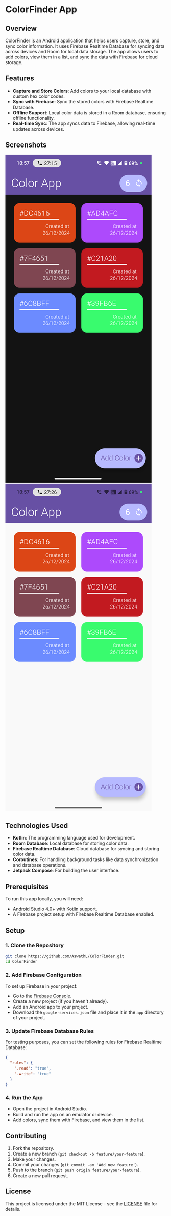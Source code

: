 # ColorFinder App

## Overview

ColorFinder is an Android application that helps users capture, store, and sync color information. It uses Firebase Realtime Database for syncing data across devices and Room for local data storage. The app allows users to add colors, view them in a list, and sync the data with Firebase for cloud storage.

## Features

- **Capture and Store Colors**: Add colors to your local database with custom hex color codes.
- **Sync with Firebase**: Sync the stored colors with Firebase Realtime Database.
- **Offline Support**: Local color data is stored in a Room database, ensuring offline functionality.
- **Real-time Sync**: The app syncs data to Firebase, allowing real-time updates across devices.

## Screenshots

![Screenshot 1](https://github.com/AswathL/ColorFinder/blob/84cf78fcd48fe3b59349d6801a9117d85f572686/Screenshot_20241226-225747.png)
![Screenshot 2](https://github.com/AswathL/ColorFinder/blob/84cf78fcd48fe3b59349d6801a9117d85f572686/Screenshot_20241226-225758.png)

## Technologies Used

- **Kotlin**: The programming language used for development.
- **Room Database**: Local database for storing color data.
- **Firebase Realtime Database**: Cloud database for syncing and storing color data.
- **Coroutines**: For handling background tasks like data synchronization and database operations.
- **Jetpack Compose**: For building the user interface.

## Prerequisites

To run this app locally, you will need:

- Android Studio 4.0+ with Kotlin support.
- A Firebase project setup with Firebase Realtime Database enabled.

## Setup

### 1. Clone the Repository

```bash
git clone https://github.com/AswathL/ColorFinder.git
cd ColorFinder
```

### 2. Add Firebase Configuration

To set up Firebase in your project:

- Go to the [Firebase Console](https://console.firebase.google.com/).
- Create a new project (if you haven't already).
- Add an Android app to your project.
- Download the `google-services.json` file and place it in the `app` directory of your project.

### 3. Update Firebase Database Rules

For testing purposes, you can set the following rules for Firebase Realtime Database:

```json
{
  "rules": {
    ".read": "true",
    ".write": "true"
  }
}

```

### 4. Run the App

- Open the project in Android Studio.
- Build and run the app on an emulator or device.
- Add colors, sync them with Firebase, and view them in the list.

## Contributing

1. Fork the repository.
2. Create a new branch (`git checkout -b feature/your-feature`).
3. Make your changes.
4. Commit your changes (`git commit -am 'Add new feature'`).
5. Push to the branch (`git push origin feature/your-feature`).
6. Create a new pull request.

## License

This project is licensed under the MIT License - see the [LICENSE](https://github.com/AswathL/ColorFinder/blob/84cf78fcd48fe3b59349d6801a9117d85f572686/LICENSE) file for details.
